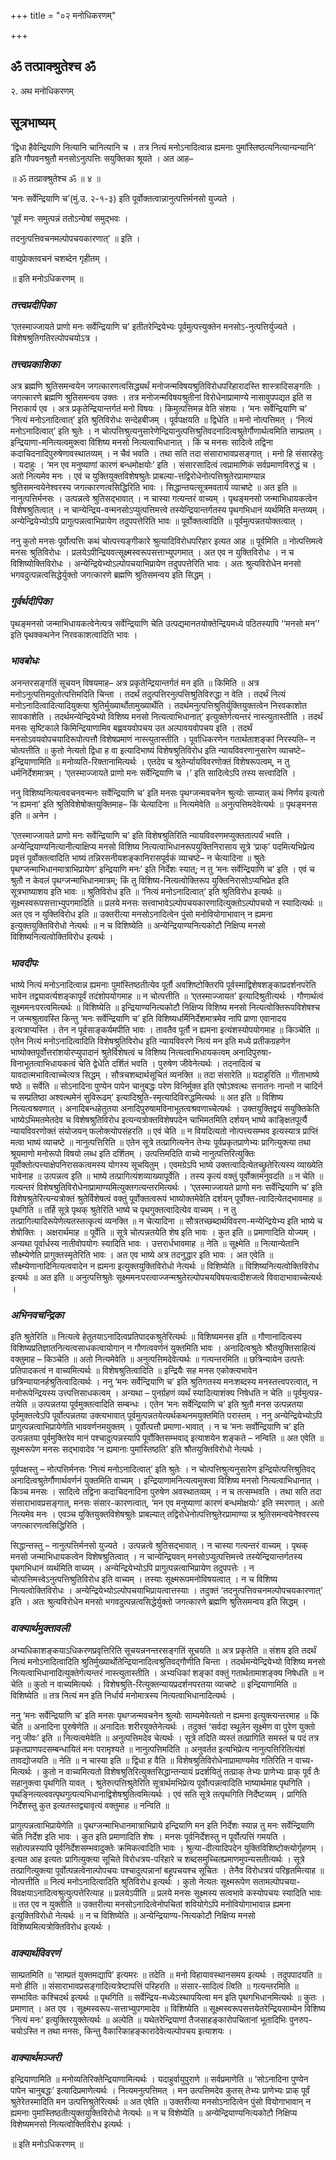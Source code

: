 +++
title = "०२ मनोधिकरणम्"

+++


## ॐ तत्प्राक्श्रुतेश्च ॐ

२. अथ मनोधिकरणम्

## **सूत्रभाष्यम्**

‘द्विधा हैवेन्द्रियाणि नित्यानि चानित्यानि च । तत्र नित्यं मनोऽनादित्वान्न ह्यमनाः पुमांस्तिष्ठत्यनित्यान्यन्यानि’ इति गौपवनश्रुतौ मनसोऽनुत्पत्तिः सयुक्तिका श्रूयते । अत आह–

॥ ॐ तत्प्राक्श्रुतेश्च ॐ ॥ ४ ॥

‘मनः सर्वेन्द्रियाणि च’(मुं.उ. २-१-३) इति पूर्वोक्तत्वान्नानुत्पत्तिर्मनसो युज्यते ।

‘पूर्वं मनः समुत्पन्नं ततोऽन्येषां समुद्भवः ।

तदनुत्पत्तिवचनमल्पोपचयकारणात्’ ॥ इति ।

वायुप्रेाक्तवचनं चशब्देन गृहीतम् ।

॥ इति मनोऽधिकरणम् ॥

### ***तत्त्वप्रदीपिका***

‘एतस्माज्जायते प्राणो मनः सर्वेन्द्रियाणि च’ इतीतरेन्द्रियेभ्यः पूर्वमुत्पत्त्युक्तेन मनसोऽ-नुत्पत्तिर्युज्यते । विशेषश्रुतिगतिरल्पोपचयोऽत्र ।

### ***तत्त्वप्रकाशिका***

अत्र ब्रह्मणि श्रुतिसमन्वयेन जगत्कारणत्वसिद्ध्यर्थं मनोजन्मविषयश्रुतिविरोधपरिहारादस्ति शास्त्रादिसङ्गतिः । जगत्कारणे ब्रह्मणि श्रुतिसमन्वय उक्तः । तत्र मनोजन्मविषयश्रुतीनां विरोधेनाप्रामाण्ये नासावुपपद्यत इति स निराकार्य एव । अत्र प्रकृतेन्द्रियान्तर्गतं मनो विषयः । किमुत्पत्तिमन्न वेति संशयः । ‘मनः सर्वेन्द्रियाणि च’ ‘नित्यं मनोऽनादित्वात्’ इति श्रुतिविरोधः सन्देहबीजम् । पूर्वपक्षयति ॥ द्विधेति ॥ मनो नोत्पत्तिमत् । ‘नित्यं मनोऽनादित्वात्’ इति श्रुतेः । न चोत्पत्तिश्रुत्यनुसारेणेन्द्रियानुत्पत्तिश्रुतिवदनादित्वश्रुतेर्गौणार्थत्वमिति साम्प्रतम् । इन्द्रियाणा-मनित्यत्वमुक्त्वा विशिष्य मनसो नित्यत्वाभिधानात् । किं च मनसः सादित्वे तद्विना कदाचिदनादिपुरुषेणावस्थातव्यम् । न चैवं भवति । तथा सति तदा संसाराभावप्रसङ्गात् । मनो हि संसारहेतुः । यदाहुः । ‘मन एव मनुष्याणां कारणं बन्धमोक्षयोः’ इति । संसारसादित्वं त्वप्रामाणिकं सर्वप्रमाणविरुद्धं च । अतो नित्यमेव मनः । एवं च युक्तियुक्तविशेषश्रुतेः प्राबल्या-त्तद्विरोधेनोत्पत्तिश्रुतेरप्रामाण्यान्न श्रुतिसमन्वयेनेश्वरस्य जगत्कारणत्वसिद्धिरिति भावः । सिद्धान्तयत्सूत्रमवतार्य व्याचष्टे ॥ अत इति ॥ नानुत्पत्तिर्मनसः । उत्पन्नत्वे श्रुतिसद्भावात् । न चास्या गत्यन्तरं वाच्यम् । पृथङ्मनसो जन्माभिधायकत्वेन विशेषश्रुतित्वात् । न चान्येन्द्रिय-वन्मनसोऽप्युत्पत्तिमत्त्वे तस्येन्द्रियान्तर्गतस्य पृथगभिधानं व्यर्थमिति मन्तव्यम् । अन्येन्द्रियेभ्योऽपि प्रागुत्पन्नत्वाभिप्रायेण तदुपपत्तेरिति भावः ॥ पूर्वोक्तत्वादिति ॥ पूर्वमुत्पन्नतयोक्तत्वात् ।

ननु कुतो मनसः पूर्वोत्पत्तिः कथं चोत्पत्त्यङ्गीकारे श्रुत्यादिविरोधपरिहार इत्यत आह ॥ पूर्वमिति ॥ नोत्पत्तिमत्वे मनसः श्रुतिविरोधः । प्रलयेऽपीन्द्रियवत्सूक्ष्मस्वरूपसत्ताभ्युपगमात् । अत एव न युक्तिविरोधः । न च विशिष्योक्तिविरोधः । अन्येन्द्रियेभ्योऽल्पोपचयाभिप्रायेण तदुपपत्तेरिति भावः । अतः श्रुत्यविरोधेन मनसो भगवदुत्पन्नत्वसिद्धेर्युक्तो जगत्कारणे ब्रह्मणि श्रुतिसमन्वय इति सिद्धम् ।

### ***गुर्वर्थदीपिका***

पृथङ्मनसो जन्माभिधायकत्वेनेत्यत्र सर्वेन्द्रियाणि चेति उत्पद्यमानतयोक्तेन्द्रियमध्ये पठितस्यापि ‘‘मनसो मन’’ इति पृथक्कथनेन निरवकाशत्वादिति भावः ।

### ***भावबोधः***

अनन्तरसङ्गतिं सूचयन् विषयमाह– अत्र प्रकृतेन्द्रियान्तर्गतं मन इति ॥ किमिति ॥ अत्र मनोऽनुत्पत्तिमदुतोत्पत्तिमदिति चिन्ता । तदर्थं तदुत्पत्तिरनुत्पत्तिश्रुतिविरुद्धा न वेति । तदर्थं नित्यं मनोऽनादित्वादित्यादियुक्त्या श्रुतिर्मुख्यार्थोतामुख्यार्थेति । तदर्थमनुत्पत्तिश्रुतिर्युक्तियुक्तत्वेन निरवकाशोत सावकाशेति । तदर्थमन्येन्द्रियेभ्यो विशिष्य मनसो नित्यत्वाभिधानात्’ इत्युक्तेर्गत्यन्तरं नास्त्युतास्तीति । तदर्थं मनसः सृष्टिकाले किमिन्द्रियाणामिव बह्ववयवोपचय उत अल्पावयवोपचय इति । तदर्थं मनसोऽवयवोपचयादिरूपोत्पत्तौ विशेषप्रमाणं नास्त्युतास्तीति । पूर्वाधिकरणेन गतार्थताशङ्कां निरस्यति– न चोत्पत्तीति ॥ कुतो नेत्यतो द्विधा ह वा इत्यादिभाष्यं विशेषश्रुतिविरोध इति न्यायविवरणानुसारेण व्याचष्टे– इन्द्रियाणामिति ॥ मनोव्यति-रिक्तानामित्यर्थः । एतदेव च श्रुतेर्न्यायविवरणोक्तं विशेषरूपत्वम्, न तु धर्मनिर्देशमात्रम् । ‘एतस्माज्जायते प्राणो मनः सर्वेन्द्रियाणि च ।’ इति सादित्वेऽपि तस्य सत्त्वादिति ।

ननु विशिष्यनित्यत्ववचनवन्मनः सर्वेन्द्रियाणि च’ इति मनसः पृथग्जन्मवचनेन श्रुत्योः साम्यात् कथं निर्णय इत्यतो ‘न ह्यमना’ इति श्रुतिविशेषोक्तयुक्तिमाह– किं चेत्यादिना ॥ नित्यमेवेति ॥ अनुत्पत्तिमदेवेत्यर्थः ॥ पृथङ्मनस इति ॥ अनेन ।

‘एतस्माज्जायते प्राणो मनः सर्वेन्द्रियाणि च’ इति विशेषश्रुतिरिति न्यायविवरणमप्युक्ततात्पर्यं भवति । अन्येन्द्रियाण्यनित्यानीत्याक्षिप्य मनसो विशिष्य नित्यत्वाभिधानरूपयुक्तिनिरासाय सूत्रे ‘प्राक्’ पदमित्यभिप्रेत्य प्रवृत्तं पूर्वोक्तत्वादिति भाष्यं तन्निरसनीयशङ्कानिरासपूर्वकं व्याचष्टे– न चेत्यादिना ॥ श्रुतेः पृथग्जन्माभिधानमात्राभिप्रायेण‘ इन्द्रियाणि मनः’ इति निर्देशः स्यात्; न तु ‘मनः सर्वेन्द्रियाणि च’ इति । एवं च श्रुतौ न केवलं पृथग्जन्माभिधानमात्रम्; किं तु विशिष्य-नित्यत्वोक्तिरूप युक्तिनिरासोऽप्यभिप्रेत इति सूत्रभाष्याशय इति भावः ॥ श्रुतिविरोध इति ॥ ‘नित्यं मनोऽनादित्वात्’ इति श्रुतिविरोध इत्यर्थः ॥ सूक्ष्मस्वरूपसत्ताभ्युपगमादिति ॥ प्रलये मनसः सत्त्वाभावेऽल्पोपचयकारणादित्युक्तोऽल्पोपचयो न स्यादित्यर्थः ॥ अत एव न युक्तिविरोध इति ॥ उक्तरीत्या मनसोऽनादित्वेन पुंसो मनोवियोगाभावान् न ह्यमना इत्युक्तयुक्तिविरोधो नेत्यर्थः ॥ न च विशिष्येति ॥ अन्येन्द्रियाण्यनित्यकोटौ निक्षिप्य मनसो विशिष्यनित्यत्वोक्तिविरोध इत्यर्थः ।

### ***भावदीपः***

भाष्ये नित्यं मनोऽनादित्वान्न ह्यमनाः पुमांस्तिष्ठतीत्येव पूर्तौ अवशिष्टोक्तिरपि पूर्वस्माद्विशेषशङ्काप्रदर्शनपरेति भावेन तद्व्यावर्त्यशङ्कापूर्वं तदंशोपयोगमाह ॥ न चोत्पत्तीति ॥ ‘एतस्माज्जायत’ इत्यादिश्रुतीत्यर्थः । गौणार्थत्वं सूक्ष्ममनःपरत्वमित्यर्थः ॥ विशिष्येति ॥ इन्द्रियाण्यनित्यकोटौ निक्षिप्य विशिष्य मनसो नित्यत्वोक्तिरूपविशेषश्च न जन्मश्रुतावस्ति किन्तु ‘मनः सर्वेन्द्रियाणि च’ इति विशिष्यधर्मिनिर्देशमात्रमेव नापि प्राणा एवानादय इत्यत्राप्यस्ति । तेन न पूर्वसाङ्कर्यमपीति भावः । तावतैव पूर्तौ न ह्यमना इत्यंशस्योपयोगमाह ॥ किञ्चेति ॥ एतेन नित्यं मनोऽनादित्वादिति विशेषश्रुतिविरोध इति न्यायविवरणे नित्यं मन इति मध्ये प्रतीकग्रहणेन भाष्योक्तपूर्वोत्तरांशयोरप्युपादानं श्रुतेर्विशेषत्वं च विशिष्य नित्यत्वाभिधायकत्वम् अनादिपुरुषा-विनाभूतत्वाभिधायकत्वं चेति द्वेधेति दर्शितं भवति । पुरुषेण जीवेनेत्यर्थः । तदनादित्वं च यावदात्मभावित्वाच्चेत्यत्र सिद्धम् । सौत्रचशब्दार्थसूचितं व्यनक्ति ॥ तदा संसारेति ॥ यदाहुरिति ॥ गीताभाष्ये षष्ठे ॥ सर्वेति ॥ सोऽनादिना पुण्येन पापेन चानुबद्धः परेण विनिर्मुक्त इति एषोऽश्वत्थः सनातनः नान्तो न चादिर्न च सम्प्रतिष्ठा अश्वत्थमेनं सुविरूढम्’ इत्यादिश्रुति-स्मृत्यादिविरुद्धमित्यर्थः ॥ अत इति ॥ विशिष्य नित्यत्वश्रवणात् । अनादिबन्धहेतुतया अनादिपुरुषामविनाभूतत्वश्रवणाच्चेत्यर्थः । उक्तयुक्तिद्वयं सयुक्तिकेति भाष्येऽभिमतमेतदेव च विशेषश्रुतिविरोध इत्यन्यत्रोक्तविशेषपदेन चाभिमतमिति दर्शयन् भाष्ये काङ्क्षितपूर्त्यै न्यायविवरणोक्तं संयोजयन् फलोक्त्योपसंहरति ॥ एवं चेति ॥ न वियदित्यतो नोत्पत्त्यसम्भव इत्यस्यात्र प्राप्तिं मत्वा भाष्यं व्याचष्टे ॥ नानुत्पत्तिरिति ॥ एतेन सूत्रे तत्प्रागित्यनेन तेभ्यः पूर्वप्रकृतप्राणेभ्यः प्रागित्युक्त्या तथा श्रूयमाणो मनोरूपो विषयो लब्ध इति दर्शितम् । उत्पत्तिमदिति वाच्ये नानुत्पत्तिरित्युक्तिः पूर्वोक्तोत्पत्त्याक्षेपनिरासकत्वमस्य योगस्य सूचयितुम् । एवमग्रेऽपि भाष्ये उक्तत्वादित्येतच्छ्रुतेरित्यस्य व्याख्येति भावेनाह ॥ उत्पन्नत्व इति ॥ भाष्ये तत्प्रागित्यंशव्याख्यापूर्वेति । तस्य कृत्यं वक्तुं पूर्वोक्तमनुवदति ॥ न चेति ॥ गत्यन्तरं विशेषश्रुतिविरोधेनाप्रामाण्यमित्युक्तगत्यन्तरमित्यर्थः । ‘एतस्माज्जायते प्राणो मनः सर्वेन्द्रियाणि च’ इति विशेषश्रुतेरित्यन्यत्रोक्तं श्रुतेर्विशेषत्वं वक्तुं पूर्वोक्तत्वरूपं भाष्योक्तमेवेति दर्शयन् पूर्वोक्त-त्वादित्येतद्भावमाह ॥ पृथगिति ॥ तर्हि सूत्रे पृथक् श्रुतेरिति भाष्ये च पृथगुक्तत्वादित्येव वाच्यम् । न तु तत्प्रागित्यादिरूपेणेत्यतस्तत्कृत्यं व्यनक्ति ॥ न चेत्यादिना ॥ सौत्रतच्छब्दार्थविवरण-मन्येन्द्रियेभ्य इति भाष्ये च शेषोक्तिः । अक्षरार्थमाह ॥ पूर्वेति ॥ सूत्रे चोत्पन्नतयेति शेष इति भावः । कुत इति ॥ प्रमाणादिति योज्यम् । अन्यथा पूर्वार्धस्य नातीवोपयोगः स्यादिति भावः । उत्तरार्धभावमाह ॥ नेति ॥ सूक्ष्मेति ॥ नित्यान्येतानि सौक्ष्म्येणेति प्रागुक्तस्मृतेरिति भावः । अत एव भाष्ये अत्र तदनुद्धार इति भावः । अत एवेति ॥ सौक्ष्म्येणानादिनित्यत्ववादेन न ह्यमना इत्युक्तयुक्तिविरोधो नेत्यर्थः ॥ विशिष्येति ॥ विशिष्यनित्यत्वोक्तिविरोध इत्यर्थः ॥ अत इति ॥ अनुत्पत्तिश्रुतेः सूक्ष्ममनःपरत्वाज्जन्मश्रुतेरल्पोपचयविषयत्वादीशजत्वे विवादाभावाच्चेत्यर्थः ।

### ***अभिनवचन्द्रिका***

इति श्रुतेरिति ॥ नित्यत्वे हेतुतयाऽनादित्वप्रतिपादकश्रुतेरित्यर्थः ॥ विशिष्यमनस इति ॥ गौणानादित्वस्य विशिष्यप्रतिज्ञातनित्यत्वसाधकत्वायोगान् न गौणत्ववर्णनं युक्तमिति भावः । अनादित्वश्रुतेः श्रौतयुक्तिसाहित्यं वक्तुमाह – किञ्चेति ॥ अतो नित्यमेवेति ॥ अनुत्पत्तिमदेवेत्यर्थः ॥ गत्यन्तरमिति ॥ छत्रिन्यायेन उत्पत्तेः प्रतिपादकत्वं न वाच्यमित्यर्थः ॥ विशेषश्रुतित्वादिति ॥ इन्द्रियैः सह मनस एकोक्त्यभावेन छत्रिन्यायानर्हश्रुतित्वादित्यर्थः । ननु ‘मनः सर्वेन्द्रियाणि च’ इति श्रुतिगतस्य मनःशब्दस्य मनस्तत्त्वपरत्वात्, न मनोरूपेन्द्रियस्य उत्त्पत्तिसाधकत्वम् । अन्यथा – पुनर्ग्रहणं व्यर्थं स्यादित्याशंक्य निषेधति न चेति ॥ पूर्वमुत्पन्न-तयेति ॥ उत्पन्नतया पूर्वमुक्तत्वादिति सम्बन्धः । एतेन ‘मनः सर्वेन्द्रियाणि च’ इति श्रुतौ मनस उत्पन्नतया पूर्वमुक्तत्वेऽपि पूर्वोत्पन्नतया उक्त्यभावात् पूर्वमुत्पन्नतयेत्यर्थकथनमयुक्तमिति परास्तम् । ननु अन्येन्द्रियेभ्योऽपि प्रागुत्पन्नत्वाभिप्रायेणेति भाववर्णनमयुक्तम् । पूर्वोत्पत्तौ प्रमाणा-भावात् । न च ‘मनः सर्वोन्द्रियाणि च’ इति उत्पन्नतया पूर्वमुक्तिरेव मानं पश्चादुत्पन्नस्यापि पूर्वोक्तिसम्भवाद् इत्याशयेन शङ्कते – नन्विति ॥ अत एवेति ॥ सूक्ष्मरूपेण मनसः सद्भावादेव ‘न ह्यमानाः पुमांस्तिष्ठति’ इति श्रौतयुक्तिविरोधो नेत्यर्थः ।

पूर्वपक्षस्तु – नोत्पत्तिर्मनसः ‘नित्यं मनोऽनादित्वात्’ इति श्रुतेः । न चोत्पत्तिश्रुत्यनुसारेण इन्द्रियोत्पत्तिश्रुतिवद् अनादित्वश्रुतेर्गौणार्थवर्णनं युक्तमिति वाच्यम् । इन्द्रियाणामनित्यत्वमुक्त्वा विशिष्य मनसो नित्यत्वाभिधानात् । किञ्च मनसः । सादित्वे तद्विना कदाचिदनादिना पुरुषेण अवस्थातव्यम् । न च तत्सम्भवति । तथा सति तदा संसाराभावप्रसङ्गात्, मनसः संसार-कारणत्वात्, ‘मन एव मनुष्याणां कारणं बन्धमोक्षयोः’ इति स्मरणात् । अतो नित्यमेव मनः । एवञ्च युक्तियुक्तविशेषश्रुतेः प्राबल्यात् तद्विरोधेनोत्पत्तिश्रुतेरप्रामाण्या न्न श्रुतिसमन्वयेनेेश्वरस्य जगत्कारणत्वसिद्धिरिति ।

सिद्धान्तस्तु – नानुत्पत्तिर्मनसो युज्यते । उत्पन्नत्वे श्रुतिसद्भावात् । न चास्या गत्यन्तरं वाच्यम् । पृथक् मनसो जन्माभिधायकत्वेन विशेषश्रुतित्वात् । न चान्येन्द्रियवन् मनसोऽप्युत्पत्तिमत्त्वे तस्येन्द्रियान्तर्गतस्य पृथगभिधानं व्यर्थमिति वाच्यम् । अन्येन्द्रियेभ्योऽपि प्रागुत्पन्नत्वाभिप्रायेण तदुपपत्तेः । न चोत्पत्तिमत्त्वेऽनुत्पत्तिश्रुतिविरोध इति वाच्यम् । तस्याः सूक्ष्मरूपमनोविषयत्वात् । न च विशिष्य नित्यत्वोक्तिविरोधः । अन्येन्द्रियेभ्योऽल्पोपचयाभिप्रायत्वात्तस्याः । तदुक्तं ‘तदनुत्पत्तिवचनमल्पोपचयकारणात्’ इति । अतः श्रुत्यविरोधेन मनसो भगवदुत्पन्नत्वसिद्धेर्युक्तो जगत्कारणे ब्रह्मणि श्रुतिसमन्वय इति सिद्धम् ।

### ***वाक्यार्थमुक्तावली***

अभ्यधिकाशङ्कयाऽधिकरणप्रवृत्तिरिति सूचयन्ननन्तरसङ्गतिं सूचयति ॥ अत्र प्रकृतेति ॥ संशय इति तदर्थं नित्यं मनोऽनादित्वादिति श्रुतिर्मुख्यार्थोतेन्द्रियानादित्वश्रुतिवद्गौणीति चिन्ता । तदर्थमन्येन्द्रियेभ्यो विशिष्य मनसो नित्यत्वाभिधानादित्युक्तेर्गत्यन्तरं नास्त्युतास्तीति । अभ्यधिकां शङ्कां वक्तुं गतार्थतामाशङ्क्य निषेधति ॥ न चेति ॥ कुतो न वाच्यमित्यर्थः । विशेषश्रुति-रित्युक्तन्यायप्रदर्शनपरतया व्याचष्टे ॥ इन्द्रियाणामिति ॥ विशिष्येति ॥ तत्र नित्यं मन इति निर्धार्य मनोमात्रस्य नित्यत्वाभिधानादित्यर्थः ।

ननु ‘मनः सर्वेन्द्रियाणि च’ इति मनसः पृथग्जन्मवचनेन श्रुत्योः साम्यमेवेत्यतो न ह्यमना इत्युक्त्यन्तरमाह ॥ किं चेति ॥ अनादिना पुरुषेणेति ॥ अनादितः शरीरयुक्तेनेत्यर्थः । तदुक्तं ‘सर्वदा स्थूलेन सूक्ष्मेण वा पुरेण युक्तो ननु जीवः’ इति ॥ नित्यत्वमेवेति ॥ अनुत्पत्तिमदेव चेत्यर्थः । सूत्रे तदिति व्यस्तं तत्प्रागिति समस्तं च पदं तत्र प्रकृतप्राणपदसम्बन्धायितं मनः परामृश्यते ॥ नानुत्पत्तिमदिति ॥ अनुवर्तत इत्यभिप्रेत्य नानुत्पत्तिरितित्यंशं तावद्योजयति ॥ नेति ॥ न चास्या इति ॥ द्विधा ह वैति ॥ विशेषश्रुतिविरोधेनाप्रामाण्यमेव गतिरिति न वाच्य-मित्यर्थः । कुतो न वाच्यमित्यतो विशेषश्रुतिरित्युक्तसिद्धान्तन्यायं प्रदर्शयितुं तत्प्राक् तेभ्यः प्राणेभ्यः प्राक् पूर्वं तैः सहानुक्त्वा पृथगिति यावत् । श्रुतेरुत्पत्तिश्रुतेरिति सूत्रार्थमभिप्रेत्य पूर्वोत्पन्नत्वादिति भाष्यार्थमाह पृथगिति । पृथङ्नित्यत्ववत्पृथगुत्पत्यभिधानाद्विशेषश्रुतित्वमित्यर्थः । एवं सति सूत्रे तत्पृथगिति निर्देष्टव्यम् । प्रागिति निर्देशस्तु कुत इत्यतस्तद्व्यावृत्यं वक्तुमाह ॥ नन्विति ॥

प्रागुत्पन्नत्वाभिप्रायेणेति ॥ पृथग्जन्माभिधानमात्राभिप्राये इन्द्रियाणि मन इति निर्देशः स्यान्न तु मनः सर्वेन्द्रियाणि चेति निर्देश इति भावः । कुत इति प्रमाणादिति शेषः । मनसः पूर्वनिर्देशस्तु न पूर्वोत्पत्तिं गमयति । सहोत्पन्नस्यापि पूर्वनिर्देशसम्भवादुक्तेः क्रमिकत्वादिति भावः । श्रुत्या-दीत्यादिपदेन युक्तिविशिष्टोक्त्योर्गृहणम् । इत्यत आह इत्यतः प्रागित्युक्त्या सूचिते विरोधत्रय-परिहारे च शब्दसमुच्चितप्रमाणमुपन्यसतीत्यर्थः । सूत्रे तत्प्रागित्युक्त्या पूर्वोत्पन्नत्वेनाल्पोपचयः पश्चादुत्पन्नानां बहूपचयश्च सूचितः । तेनैव विरोधत्रयं परिहृतमित्याह ॥ नोत्पत्तीति ॥ नित्यं मनोऽनादित्वादिति श्रुतिविरोध इत्यर्थः । कुतो नेत्यतः सूक्ष्मरूपेण सतामल्पोपचया-विवक्षयाऽनादित्वश्रुत्युत्पत्तेरित्याह ॥ प्रलयेऽपीति ॥ प्रलये मनसः सूक्ष्मस्य सत्वभावे कस्योपचयः स्यादिति भावः ॥ तत एव न युक्तीति ॥ उक्तरीत्या मनसोऽनादित्वेनोपचितां शवियोगेऽपि मनोवियोगाभावान्न ह्यमना इत्युक्तिविरोधो नेत्यर्थः ॥ न च विशिष्येति ॥ अन्येन्द्रियाण्य-नित्यकोटौ निक्षिप्य मनसो विशिष्यमित्यत्रोक्तिविरोध इत्यर्थः ।

### ***वाक्यार्थविवरणं***

साम्प्रतमिति ॥ ‘साम्प्रतं युक्तमद्यापि’ इत्यमरः ॥ तदेति ॥ मनो विहायावस्थानसमय इत्यर्थः । तदुपपादयति ॥ मनो हीति ॥ संसाराभावप्रसङ्गादित्यत्रेष्टापत्तिं परिहरति ॥ संसार-सादित्वं त्विति ॥ गत्यन्तरमिति ॥ सम्भावितः कश्चिदर्थ इत्यर्थः ॥ पृथगिति ॥ सर्वेन्द्रिय-मध्येऽस्थापयित्वा मन इति पृथगभिधानमित्यर्थः ॥ कुतः । प्रमाणात् । अत एव । सूक्ष्मस्वरूप-सत्ताभ्युपगमादेव ॥ विशिष्येति ॥ सूक्ष्मस्वरूपसत्तयेतरेन्द्रियसाम्येन विशिष्य ‘नित्यं मनः’ इत्युक्तिरयुक्तेत्यर्थः ॥ अल्पेति ॥ यथेतरेन्द्रियाणां तैजसाहङ्कारोपचितानां भूतादिभिः पुनरुप-चयोऽस्ति न तथा मनसः, किन्तु वैकारिकाहङ्कारादेवेत्यल्पोपचय इत्याशयः ।

### ***वाक्यार्थमञ्जरी***

इन्द्रियाणामिति ॥ मनोव्यतिरिक्तेन्द्रियाणामित्यर्थः । यदाहुर्वायुपुराणे ॥ सर्वप्रमाणेति ॥ ‘सोऽनादिना पुण्येन पापेन चानुबद्धः’ इत्यादिप्रमाणेत्यर्थः । नित्यमनुत्पत्तिमत् । मन उत्पत्तिमदेव कुतस् तेभ्यः प्राणेभ्यः प्राक् पूर्वं श्रुतेरेतस्मादिति मन उत्पत्तिश्रुतेरित्यर्थः ॥ अत एवेति ॥ उक्तरीत्या मनसोऽनादित्वेन पुंसो वियोगाभावान् न ह्यमनाः पुमांस्तिष्ठतीत्युक्तयुक्तिविरोधो नेत्यर्थः ॥ न च विशेष्येति ॥ अन्येन्द्रियाण्यनित्यकोटौ निक्षिप्य विशेष्यमनसो नित्यत्वोक्तिविरोध इत्यर्थः ।

॥ इति मनोऽधिकरणम् ॥

